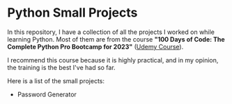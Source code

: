 # Python Small Projects

In this repository, I have a collection of all the projects I worked on while learning Python. Most of them are from the course **"100 Days of Code: The Complete Python Pro Bootcamp for 2023"** ([Udemy Course](https://www.udemy.com/course/100-days-of-code/)).

I recommend this course because it is highly practical, and in my opinion, the training is the best I've had so far.

Here is a list of the small projects:

- Password Generator

